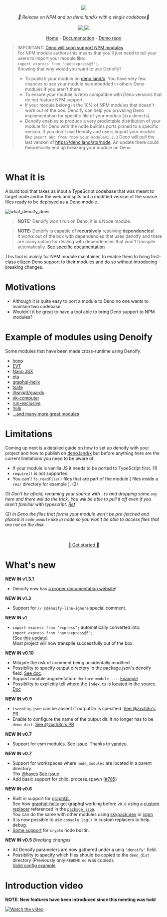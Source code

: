 <p align="center">
    <img src="https://user-images.githubusercontent.com/6702424/79351107-900eb300-7f38-11ea-8272-91ff725d29f3.png">
</p>
<p align="center">
    <i>🦕 Release on NPM and on deno.land/x with a single codebase🦕</i>
    <br>
    <br>
    <a href="https://github.com/garronej/denoify/actions">
      <img src="https://github.com/garronej/denoify/workflows/ci/badge.svg">
    </a>
    <a href="https://github.com/garronej/denoify/blob/main/LICENSE">
      <img src="https://img.shields.io/npm/l/denoify">
    </a>
</p>

</p>
<p align="center">
  <a href="https://www.denoify.land">Home</a>
  -
  <a href="https://docs.denoify.land">Documentation</a>
  -
  <a href="https://github.com/garronej/my_dummy_npm_and_deno_module">Demo repo</a>
</p>

> IMPORTANT: [Deno will soon support NPM modules](https://deno.com/blog/changes#compatibility-with-node-and-npm).  
> For NPM module authors this means that you'll just need to tell your users to import your module like:  
> `import express from "npm:express@5";`.  
> Knowing that why would you want to use Denoify?
>
> -   To publish your module on [deno.land/x](https://deno.land/x). You have very few chances to see your module be embedded in 
      others Deno modules if you aren't there.
> -   To ensure your module is retro compatible with Deno versions that do not feature NPM support.
> -   If your module belong in the 10% of NPM modules that doesn't work out of the box. Denoify can help you
>     providing Deno implementation for specific file of your module (xxx.deno.ts).
> -   Denoify enables to produce a very predictable distribution of your module for Deno with the node builtins ports pinned to
>     a specific version. If you don't use Denoify and users import your module like `import abc from "npm:your-module@1.2.3`
>     Deno will pull the last version of https://deno.land/std/node. An update there could theoretically end up breaking your module
>     on Deno.

<br>

# What it is

A build tool that takes as input a TypeScript codebase that was meant to target node and/or the web and spits out a modified version of the source files ready to be deployed as a Deno module.

![what_denoify_does](https://user-images.githubusercontent.com/6702424/85449626-41b10c80-b598-11ea-91cc-6805facab1dd.png)

> **NOTE:** Denoify won't run on Deno, it is a Node module.

> **NOTE:** Denoify is capable of **recursively** resolving **dependencies**!  
> It works out of the box with dependencies that uses denoify
> and there are many option for dealing with dependencies that won't transpile automatically. [See specific documentation](https://github.com/garronej/my_dummy_npm_and_deno_module)

This tool is mainly for NPM module maintainer, to enable them to bring first-class citizen Deno support to their modules and do so without introducing breaking changes.

# Motivations

-   Although it is quite easy to port a module to Deno no one wants to maintain two codebase.
-   Wouldn't it be great to have a tool able to bring Deno support to NPM modules?

# Example of modules using Denoify

Some modules that have been made cross-runtime using Denoify:

-   [hono](https://github.com/honojs/hono)
-   [EVT](https://evt.land)
-   [Nano JSX](https://github.com/nanojsx/nano)
-   [eta](https://deno.land/x/eta@v1.3.0)
-   [graphql-helix](https://github.com/contrawork/graphql-helix)
-   [tsafe](https://github.com/garronej/tsafe)
-   [@sniptt/guards](https://github.com/sniptt-official/guards)
-   [ok-computer](https://github.com/richardscarrott/ok-computer)
-   [run-exclusive](https://github.com/garronej/run-exclusive)
-   [Yolk](https://github.com/nestdotland/yolk)
-   [...and many more great modules](https://github.com/garronej/denoify/network/dependents?dependent_type=PACKAGE)

# Limitations

Coming up next is a detailed guide on how to set up denoify with your project and how
to publish on [deno.land/x](https://deno.land/x) but before anything
here are the current limitations you need to be aware of.

-   If your module is vanilla JS it needs to be ported to TypeScript first. (1)
-   `require()` is not supported.
-   You can't `fs.readFile()` files that are part of the module ( files inside a `res/`
    directory for example ). (2)

(1) _Don't be afraid, renaming your source with `.ts` and dropping some `any` here
and there will do the trick.
You will be able to pull it off even if you aren't familiar with typescript. [Ref](https://github.com/garronej/my_dummy_npm_and_deno_module#enable-strict-mode-and-fixes-errors-if-any)_

(2) _In Deno the files that forms your module won’t be pre-fetched and
placed in `node_module` like in node so you won’t be able to access files that are not
on the disk._

<p align="center">  
    <br />
    <br />
    <a href="https://docs.denoify.land/">🚀 Get started 🚀</a>
</p>

# What's new

**NEW IN v1.3.1**

-   Denoify now has [a proper documentation website](https://docs.denoify.land)!

**NEW IN v1.3**

-   Support for `// @denoify-line-ignore` special comment.

**NEW IN v1**

-   `import express from "express";` automatically converted into:  
    `import express from "npm:express@5";`  
    (See [this update](https://deno.com/blog/changes#compatibility-with-node-and-npm))  
    Most project will now transpile successfully out of the box.

**NEW IN v0.10**

-   Mitigate the risk of comment being accidentally modified.
-   Possibility to specify output directory in the package.json's denoify field. [See doc](https://github.com/garronej/my_dummy_npm_and_deno_module#optional-step-45-specify-the-output-directory).
-   Support module augmentation: `declare module ...`. [Example](https://github.com/gcanti/fp-ts/blob/60250b9de118d4939374368ca1be665bac871769/src/Endomorphism.ts#L40)
-   Possibility to explicitly tell where the `index.ts` is located in the source. [Doc](https://github.com/garronej/my_dummy_npm_and_deno_module#optional-step-475-specify-where-the-indexts-is-located-in-your-source)

**NEW IN v0.9**

-   `tsconfig.json` can be absent if outputDir is specified. [See @zxch3n's PR](https://github.com/garronej/denoify/pull/32)
-   Enable to configure the name of the output dir. It no longer has to be `deno_dist`. [See @zxch3n's PR](https://github.com/garronej/denoify/pull/31)

**NEW IN v0.7**

-   Support for esm modules. See [issue](https://github.com/garronej/denoify/issues/29). Thanks to [yandeu](https://github.com/yandeu).

**NEW IN v0.7**

-   Support for workspaces where `node_modules` are located in a parent directory.  
    Thx [@hayes](https://github.com/hayes) [See issue](https://github.com/garronej/denoify/issues/23)
-   Add basic support for child_process.spawn ([#785](https://github.com/denoland/deno_std/pull/785))

**NEW IN v0.6**

-   Built in support for [graphQL](https://www.npmjs.com/package/graphql).  
    See how [graphql-helix](https://github.com/contrawork/graphql-helix) got graphql working before `v0.6` using a [custom replacer](https://github.com/contrawork/graphql-helix/blob/79e863288a93d1b491caeca32a4124f97465d5a6/scripts/denoify-replacer.js)
    referenced in the [`package.json`](https://github.com/contrawork/graphql-helix/blob/79e863288a93d1b491caeca32a4124f97465d5a6/package.json).  
    You can do the same with other modules using [skypack.dev](https://www.skypack.dev/) or [jspm](https://jspm.org/)
-   It is now possible to use `console.log()` in custom replacers to help debug.
-   [Some support](https://github.com/denoland/deno/pull/8191) for `crypto` node builtin.

**NEW IN v0.5** _Breaking changes_

-   All Denoify parameters are now gathered under a uniq `"denoify"` field.
-   Possibility to specify which files should be copied to the `deno_dist` directory (Previously only `README.md` was copied).  
    [Valid config example](https://github.com/garronej/my_dummy_npm_and_deno_module/blob/master/package.json)

# Introduction video

**NOTE: New features have been introduced since this meeting was hold**

[![Watch the video](https://user-images.githubusercontent.com/6702424/85890466-af09ab00-b7ed-11ea-9cf4-10c9bbfb3621.png)](https://youtu.be/vJQdfTPeeXw)
